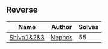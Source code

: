 ## Reverse
| Name                         | Author                                             | Solves |
|------------------------------|----------------------------------------------------|--------|
| [Shiva1&2&3](shiva1&2&3)                  | [Nephos](https://github.com/HaraldMR) | 55     |